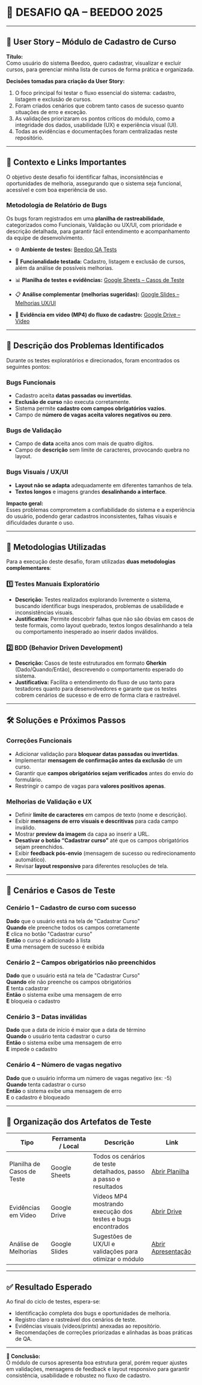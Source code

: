 # 🧪 DESAFIO QA – BEEDOO 2025

---

## 📌 User Story – Módulo de Cadastro de Curso

**Título:**  
Como usuário do sistema Beedoo, quero cadastrar, visualizar e excluir cursos, para gerenciar minha lista de cursos de forma prática e organizada.

**Decisões tomadas para criação da User Story:**
1. O foco principal foi testar o fluxo essencial do sistema: cadastro, listagem e exclusão de cursos.  
2. Foram criados cenários que cobrem tanto casos de sucesso quanto situações de erro e exceção.  
3. As validações priorizaram os pontos críticos do módulo, como a integridade dos dados, usabilidade (UX) e experiência visual (UI).  
4. Todas as evidências e documentações foram centralizadas neste repositório.

---

## 🧾 Contexto e Links Importantes

O objetivo deste desafio foi identificar falhas, inconsistências e oportunidades de melhoria, assegurando que o sistema seja funcional, acessível e com boa experiência de uso.

### Metodologia de Relatório de Bugs
Os bugs foram registrados em uma **planilha de rastreabilidade**, categorizados como Funcionais, Validação ou UX/UI, com prioridade e descrição detalhada, para garantir fácil entendimento e acompanhamento da equipe de desenvolvimento.


- 🌐 **Ambiente de testes:** [Beedoo QA Tests](https://creative-sherbet-a51eac.netlify.app/new-course)  
- 🧩 **Funcionalidade testada:** Cadastro, listagem e exclusão de cursos, além da análise de possíveis melhorias.
   
- 📊 **Planilha de testes e evidências:** [Google Sheets – Casos de Teste](https://docs.google.com/spreadsheets/d/1p4P6JoU_KfYsAUmQN_Yh2jZ-jXsutaq_a8usZl_6sq0/edit?gid=0#gid=0)  
- 📋 **Análise complementar (melhorias sugeridas):** [Google Slides – Melhorias UX/UI](https://docs.google.com/presentation/d/1rXzXwUOrSjRwcPsXm0lXF0YBmyfPYWDphsa67rep4sk/edit?slide=id.g39e52667058_2_76#slide=id.g39e52667058_2_76)  
- 🎥 **Evidência em vídeo (MP4) do fluxo de cadastro:** [Google Drive – Vídeo](https://docs.google.com/videos/d/1pTh3RsM8OSasUQZcugDpZAXW51I4kIoJCwOX_NmWXqw/edit?scene=id.g3394bba2_0_1#scene=id.g3394bba2_0_1)

---

## 🐛 Descrição dos Problemas Identificados

Durante os testes exploratórios e direcionados, foram encontrados os seguintes pontos:

### **Bugs Funcionais**
- Cadastro aceita **datas passadas ou invertidas**.  
- **Exclusão de curso** não executa corretamente.  
- Sistema permite **cadastro com campos obrigatórios vazios**.  
- Campo de **número de vagas aceita valores negativos ou zero**.  

### **Bugs de Validação**
- Campo de **data** aceita anos com mais de quatro dígitos.  
- Campo de **descrição** sem limite de caracteres, provocando quebra no layout.  

### **Bugs Visuais / UX/UI**
- **Layout não se adapta** adequadamente em diferentes tamanhos de tela.  
- **Textos longos** e imagens grandes **desalinhando a interface**.  

**Impacto geral:**  
Esses problemas comprometem a confiabilidade do sistema e a experiência do usuário, podendo gerar cadastros inconsistentes, falhas visuais e dificuldades durante o uso.

---

## 🧭 Metodologias Utilizadas

Para a execução deste desafio, foram utilizadas **duas metodologias complementares**:

### 1️⃣ Testes Manuais Exploratório
- **Descrição:** Testes realizados explorando livremente o sistema, buscando identificar bugs inesperados, problemas de usabilidade e inconsistências visuais.  
- **Justificativa:** Permite descobrir falhas que não são óbvias em casos de teste formais, como layout quebrado, textos longos desalinhando a tela ou comportamento inesperado ao inserir dados inválidos.

### 2️⃣ BDD (Behavior Driven Development)
- **Descrição:** Casos de teste estruturados em formato **Gherkin** (Dado/Quando/Então), descrevendo o comportamento esperado do sistema.  
- **Justificativa:** Facilita o entendimento do fluxo de uso tanto para testadores quanto para desenvolvedores e garante que os testes cobrem cenários de sucesso e de erro de forma clara e rastreável.

---

## 🛠 Soluções e Próximos Passos

### **Correções Funcionais**
- Adicionar validação para **bloquear datas passadas ou invertidas**.  
- Implementar **mensagem de confirmação antes da exclusão** de um curso.  
- Garantir que **campos obrigatórios sejam verificados** antes do envio do formulário.  
- Restringir o campo de vagas para **valores positivos apenas**.  

### **Melhorias de Validação e UX**
- Definir **limite de caracteres** em campos de texto (nome e descrição).  
- Exibir **mensagens de erro visuais e descritivas** para cada campo inválido.  
- Mostrar **preview da imagem** da capa ao inserir a URL.  
- **Desativar o botão “Cadastrar curso”** até que os campos obrigatórios sejam preenchidos.  
- Exibir **feedback pós-envio** (mensagem de sucesso ou redirecionamento automático).  
- Revisar **layout responsivo** para diferentes resoluções de tela.

---

## 🧪 Cenários e Casos de Teste

### **Cenário 1 – Cadastro de curso com sucesso**
**Dado** que o usuário está na tela de "Cadastrar Curso"  
**Quando** ele preenche todos os campos corretamente  
**E** clica no botão "Cadastrar curso"  
**Então** o curso é adicionado à lista  
**E** uma mensagem de sucesso é exibida  

### **Cenário 2 – Campos obrigatórios não preenchidos**
**Dado** que o usuário está na tela de "Cadastrar Curso"  
**Quando** ele não preenche os campos obrigatórios  
**E** tenta cadastrar  
**Então** o sistema exibe uma mensagem de erro  
**E** bloqueia o cadastro  

### **Cenário 3 – Datas inválidas**
**Dado** que a data de início é maior que a data de término  
**Quando** o usuário tenta cadastrar o curso  
**Então** o sistema exibe uma mensagem de erro  
**E** impede o cadastro  

### **Cenário 4 – Número de vagas negativo**
**Dado** que o usuário informa um número de vagas negativo (ex: -5)  
**Quando** tenta cadastrar o curso  
**Então** o sistema exibe uma mensagem de erro  
**E** o cadastro é bloqueado  

---

## 📂 Organização dos Artefatos de Teste

| Tipo | Ferramenta / Local | Descrição | Link |
|------|-------------------|-----------|------|
| Planilha de Casos de Teste | Google Sheets | Todos os cenários de teste detalhados, passo a passo e resultados | [Abrir Planilha](https://docs.google.com/spreadsheets/d/1p4P6JoU_KfYsAUmQN_Yh2jZ-jXsutaq_a8usZl_6sq0/edit?gid=0#gid=0) |
| Evidências em Vídeo | Google Drive | Vídeos MP4 mostrando execução dos testes e bugs encontrados | [Abrir Drive](INSERIR_LINK_REAL_DO_VIDEO) |
| Análise de Melhorias | Google Slides | Sugestões de UX/UI e validações para otimizar o módulo | [Abrir Apresentação](https://docs.google.com/presentation/d/1rXzXwUOrSjRwcPsXm0lXF0YBmyfPYWDphsa67rep4sk/edit?slide=id.g39e52667058_2_76#slide=id.g39e52667058_2_76) |

---

## ✅ Resultado Esperado

Ao final do ciclo de testes, espera-se:
- Identificação completa dos bugs e oportunidades de melhoria.  
- Registro claro e rastreável dos cenários de teste.  
- Evidências visuais (vídeos/prints) anexadas ao repositório.  
- Recomendações de correções priorizadas e alinhadas às boas práticas de QA.  

---

**🧠 Conclusão:**  
O módulo de cursos apresenta boa estrutura geral, porém requer ajustes em validações, mensagens de feedback e layout responsivo para garantir consistência, usabilidade e robustez no fluxo de cadastro.
